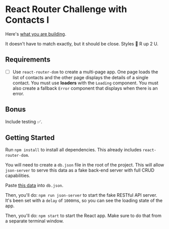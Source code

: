 # React Router Challenge with Contacts I

Here's [what you are building](https://www.loom.com/share/a375773f8b57430d87af0cab8bac172b).

It doesn't have to match exactly, but it should be close. Styles 💄 R up 2 U.

## Requirements

- [ ] Use `react-router-dom` to create a multi-page app. One page loads the list of contacts and the other page displays the details of a single contact. You must use **loaders** with the `Loading` component. You must also create a fallback `Error` component that displays when there is an error.

## Bonus

Include testing ✅.

## Getting Started

Run `npm install` to install all dependencies. This already includes `react-router-dom`.

You will need to create a `db.json` file in the root of the project. This will allow `json-server` to serve this data as a fake back-end server with full CRUD capabilities.

Paste [this data](https://gist.github.com/manavm1990/b910fcf25e0db4b31ea1759dac80793b) into `db.json`.

Then, you'll do: `npm run json-server` to start the fake RESTful API server. It's been set with a `delay` of `1000`ms, so you can see the loading state of the app.

Then, you'll do: `npm start` to start the React app. Make sure to do that from a separate terminal window.
